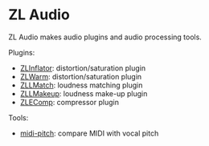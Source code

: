 # ZL Audio

ZL Audio makes audio plugins and audio processing tools.

Plugins:

- [ZLInflator](https://github.com/ZL-Audio/ZLInflator): distortion/saturation plugin
- [ZLWarm](https://github.com/ZL-Audio/ZLWarm): distortion/saturation plugin
- [ZLLMatch](https://github.com/ZL-Audio/ZLLMatch): loudness matching plugin
- [ZLLMakeup](https://github.com/ZL-Audio/ZLLMakeup): loudness make-up plugin
- [ZLEComp](https://github.com/ZL-Audio/ZLEComp): compressor plugin


Tools:

- [midi-pitch](https://github.com/ZL-Audio/midi-pitch): compare MIDI with vocal pitch
